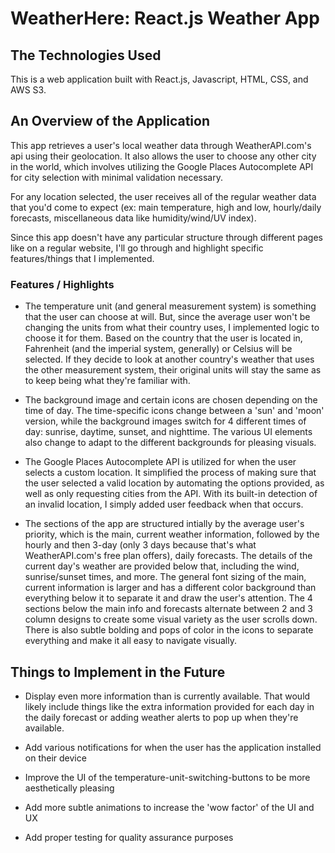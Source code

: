 # WeatherHere: React.js Weather App

## The Technologies Used

This is a web application built with React.js, Javascript, HTML, CSS, and AWS S3.

## An Overview of the Application

This app retrieves a user's local weather data through WeatherAPI.com's api using their geolocation. It also allows the user to choose any other city in the world, which involves utilizing the Google Places Autocomplete API for city selection with minimal validation necessary.

For any location selected, the user receives all of the regular weather data that you'd come to expect (ex: main temperature, high and low, hourly/daily forecasts, miscellaneous data like humidity/wind/UV index).

Since this app doesn't have any particular structure through different pages like on a regular website, I'll go through and highlight specific features/things that I implemented.

### Features / Highlights

- The temperature unit (and general measurement system) is something that the user can choose at will. But, since the average user won't be changing the units from what their country uses, I implemented logic to choose it for them. Based on the country that the user is located in, Fahrenheit (and the imperial system, generally) or Celsius will be selected. If they decide to look at another country's weather that uses the other measurement system, their original units will stay the same as to keep being what they're familiar with.

- The background image and certain icons are chosen depending on the time of day. The time-specific icons change between a 'sun' and 'moon' version, while the background images switch for 4 different times of day: sunrise, daytime, sunset, and nighttime. The various UI elements also change to adapt to the different backgrounds for pleasing visuals.

- The Google Places Autocomplete API is utilized for when the user selects a custom location. It simplified the process of making sure that the user selected a valid location by automating the options provided, as well as only requesting cities from the API. With its built-in detection of an invalid location, I simply added user feedback when that occurs.

- The sections of the app are structured intially by the average user's priority, which is the main, current weather information, followed by the hourly and then 3-day (only 3 days because that's what WeatherAPI.com's free plan offers), daily forecasts. The details of the current day's weather are provided below that, including the wind, sunrise/sunset times, and more. The general font sizing of the main, current information is larger and has a different color background than everything below it to separate it and draw the user's attention. The 4 sections below the main info and forecasts alternate between 2 and 3 column designs to create some visual variety as the user scrolls down. There is also subtle bolding and pops of color in the icons to separate everything and make it all easy to navigate visually.

## Things to Implement in the Future

- Display even more information than is currently available. That would likely include things like the extra information provided for each day in the daily forecast or adding weather alerts to pop up when they're available.

- Add various notifications for when the user has the application installed on their device

- Improve the UI of the temperature-unit-switching-buttons to be more aesthetically pleasing

- Add more subtle animations to increase the 'wow factor' of the UI and UX

- Add proper testing for quality assurance purposes